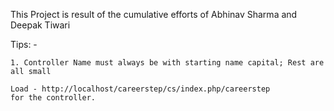 This Project is result of the cumulative efforts of Abhinav Sharma and Deepak Tiwari

Tips: -

    1. Controller Name must always be with starting name capital; Rest are all small
    
    Load - http://localhost/careerstep/cs/index.php/careerstep
    for the controller.
